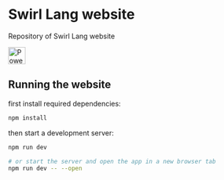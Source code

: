 # Swirl Lang website
Repository of Swirl Lang website

<a class="mt-2 d-block" href="https://vercel.com/?utm_source=swirl-team&utm_campaign=oss">
    <img
        alt="Powered by Vercel"
        src="https://www.datocms-assets.com/31049/1618983297-powered-by-vercel.svg"
        height="35px" />
</a>

## Running the website

first install required dependencies:

```bash
npm install
```

then start a development server:

```bash
npm run dev

# or start the server and open the app in a new browser tab
npm run dev -- --open
```
